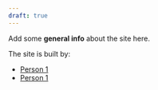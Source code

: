 ```yaml
---
draft: true
---
```


Add some **general info** about the site here.

The site is built by:

* [Person 1](https://example.com)
* [Person 1](https://example.com)

